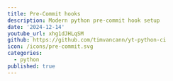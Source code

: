 ```yaml
---
title: Pre-Commit hooks
description: Modern python pre-commit hook setup
date: '2024-12-14'
youtube_url: xhg1dJHLqSM
github: https://github.com/timvancann/yt-python-ci
icon: /icons/pre-commit.svg
categories:
  - python
published: true
---
```

